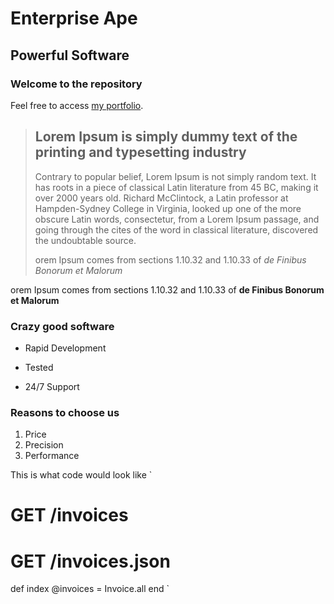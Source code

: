 Enterprise Ape
==============

Powerful Software 
-----------------

### Welcome to the repository 

Feel free to access [my portfolio](https://kumarvv-enterpriseape.herokuapp.com/invoices). 

> ## Lorem Ipsum is simply dummy text of the printing and typesetting industry 
>
> Contrary to popular belief, Lorem Ipsum is not simply random text. It has roots in a piece of classical Latin literature from 45 BC, making it over 2000 years old. Richard McClintock, a Latin professor at Hampden-Sydney College in Virginia, looked up one of the more obscure Latin words, consectetur, from a Lorem Ipsum passage, and going through the cites of the word in classical literature, discovered the undoubtable source.
>
> orem Ipsum comes from sections 1.10.32 and 1.10.33 of *de Finibus Bonorum et Malorum*

orem Ipsum comes from sections 1.10.32 and 1.10.33 of **de Finibus Bonorum et Malorum**

### Crazy good software 
* Rapid Development 
+ Tested 
- 24/7 Support 

### Reasons to choose us 
1. Price
2. Precision 
3. Performance 

This is what code would look like 
`
  # GET /invoices
  # GET /invoices.json
  def index
    @invoices = Invoice.all
  end
`




